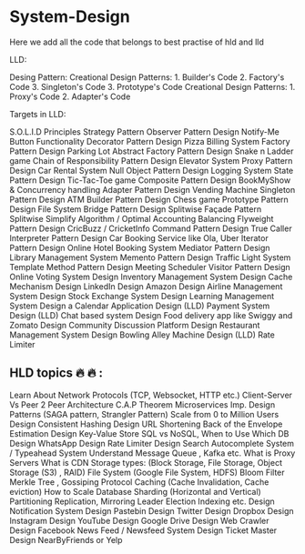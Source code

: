 # System-Design
Here we add all the code that belongs to best practise of hld and lld


LLD:

Desing Pattern:
    Creational Design Patterns:
        1. Builder's Code 
        2. Factory's Code
        3. Singleton's Code
        3. Prototype's Code
    Creational Design Patterns:
        1. Proxy's Code
        2. Adapter's Code







Targets in LLD:


S.O.L.I.D Principles
Strategy Pattern
Observer Pattern
Design Notify-Me Button Functionality
Decorator Pattern
Design  Pizza Billing System
Factory Pattern
Design  Parking Lot
Abstract Factory Pattern
Design  Snake n Ladder game
Chain of Responsibility Pattern
Design Elevator System
Proxy Pattern
Design Car Rental System
Null Object Pattern
Design Logging System
State Pattern
Design Tic-Tac-Toe game
Composite Pattern
Design BookMyShow & Concurrency handling
Adapter Pattern
Design Vending Machine
Singleton Pattern
Design ATM
Builder Pattern
Design Chess game
Prototype Pattern
Design File System
Bridge Pattern
Design Splitwise
Façade Pattern
Splitwise Simplify Algorithm / Optimal Accounting Balancing 
Flyweight Pattern
Design CricBuzz / CricketInfo
Command Pattern
Design True Caller
Interpreter Pattern
Design Car Booking Service like Ola, Uber
Iterator Pattern
Design Online Hotel Booking System
Mediator Pattern
Design Library Management System
Memento Pattern
Design  Traffic Light System
Template Method Pattern
Design Meeting Scheduler 
Visitor Pattern
Design Online Voting System
Design Inventory Management System
Design Cache Mechanism
Design LinkedIn 
Design Amazon 
Design Airline Management System 
Design Stock Exchange System
Design Learning Management System
Design a Calendar Application
Design (LLD) Payment System
Design (LLD) Chat based system
Design Food delivery app like Swiggy and Zomato
Design Community Discussion Platform
Design Restaurant Management System
Design Bowling Alley Machine 
Design (LLD) Rate Limiter

HLD topics 🔥 🔥 :
-----------------------------
Learn About Network Protocols (TCP, Websocket, HTTP etc.)
Client-Server Vs Peer 2 Peer Architecture
C.A.P Theorem
Microservices Imp. Design Patterns (SAGA pattern, Strangler Pattern)
Scale from 0 to Million Users
Design Consistent Hashing
Design URL Shortening
Back of the Envelope Estimation
Design Key-Value Store
SQL vs NoSQL, When to Use Which DB
Design WhatsApp
Design Rate Limiter
Design Search Autocomplete System / Typeahead System
Understand Message Queue , Kafka etc.
What is Proxy Servers
What is CDN
Storage types: 
(Block Storage, File Storage, Object Storage (S3) , RAID)
File System 
(Google File System, HDFS)
Bloom Filter
Merkle Tree , Gossiping Protocol
Caching
(Cache Invalidation, Cache eviction)
How to Scale Database
Sharding (Horizontal and Vertical)
Partitioning
Replication, Mirroring
Leader Election
Indexing etc.
Design Notification System
Design Pastebin
Design Twitter
Design Dropbox
Design Instagram
Design YouTube
Design Google Drive
Design Web Crawler
Design Facebook News Feed / Newsfeed System 
Design Ticket Master
Design NearByFriends or Yelp
